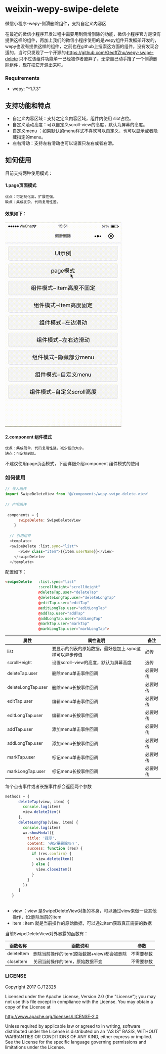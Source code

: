 # weixin-wepy-swipe-delete
微信小程序-wepy-侧滑删除组件，支持自定义内容区

在最近的微信小程序开发过程中需要用到侧滑删除的功能，微信小程序官方是没有提供这样的组件，再加上我们的微信小程序使用的是wepy组件开发框架开发的，wepy也没有提供这样的组件，之前也在github上搜索这方面的组件，没有发现合适的，当时只发现了一个开源的:https://github.com/GeoffZhu/wepy-swipe-delete
只不过该组件功能单一已经被作者废弃了，无奈自己动手撸了一个侧滑删除组件，现在把它开源出来吧。

### Requirements
- wepy: "^1.7.3"

## 支持功能和特点
- 自定义内容区域：支持之定义内容区域，组件内使用 slot占位。
- 自定义滚动高度：可以自定义scroll-view的高度，默认为屏幕的高度。
- 自定义menu ：如果默认的menu样式不喜欢可以自定义，也可以显示或者隐藏指定的menu。
- 左右滑动：支持左右滑动也可以设置只左右或者右滑。

## 如何使用
目前支持两种使用模式：
#### 1.page页面模式
```javascript 1.8
优点：可定制化高，扩展性强。
缺点：集成复杂，代码复用性差。
```
#### 效果如下：
![image](https://raw.githubusercontent.com/hu670014125/weixin-wepy-swipe-delete/master/screenshots/screenshots1.gif)

#### 2.component 组件模式
```javascript 1.8
优点：集成简单，代码复用性强，减少包的大小。
缺点：可定制到低。
```

不建议使用page页面模式，下面详细介绍component 组件模式的使用

### 如何使用

```javascript
// 导入组件
import SwipeDeleteView from '@/components/wepy-swipe-delete-view'

// 声明组件

 components = {
      swipeDelete: SwipeDeleteView
    }
    
  // 引用组件
  <template>
  <swipeDelete :list.sync="list">
      <view class="item">{{item.userName}}</view>
    </swipeDelete>
  </template>

```

配置如下：
```html
<swipeDelete   :list.sync="list"
               :scrollHeight="scrollHeight"
               @deleteTap.user="deleteTap"
               @deleteLongTap.user="deleteLongTap"
               @editTap.user="editTap"
               @editLongTap.user="editLongTap"
               @addTap.user="addTap"
               @addLongTap.user="addLongTap"
               @markTap.user="markTap"
               @markLongTap.user="markLongTap">

```

属性 | 属性说明 |备注
---|---|---
list | 要显示的列表的原始数据，最好是加上.sync这样可以异步传值|必传
scrollHeight | 设置scroll-view的高度，默认为屏幕高度|选传
deleteTap.user | 删除menu单击事件回调|必要时传
deleteLongTap.user | 删除menu长按事件回调|必要时传
editTap.user | 编辑menu单击事件回调|必要时传
editLongTap.user| 编辑menu长按事件回调|必要时传
addTap.user| 添加menu单击事件回调|必要时传
addLongTap.user| 添加menu长按事件回调|必要时传
markTap.user| 标记menu单击事件回调|必要时传
markLongTap.user| 标记menu长按事件回调|必要时传

每个点击事件或者长按事件都会返回两个参数

```javascript
methods = {
      deleteTap(view, item) {
        console.log(item)
        view.deleteItem()
      },
      deleteLongTap(view, item) {
        console.log(item)
        wx.showModal({
          title: '提示',
          content: '确定要删除吗？',
          success: function (res) {
            if (res.confirm) {
              view.deleteItem()
            } else {
              view.closeItem()
            }
          }
        })
      }
   }
   
```
 - view ：view 是SwipeDeleteView对象的本身，可以通过view来做一些其他操作，如:删除当前的item
 - item : item 就是当前操作的原始数据，可以通过item获取真正需要的数据
 
 当前SwipeDeleteView对外暴露的函数有：
 
 函数名称 | 函数说明 |参数
 ---|---|---
 deleteItem | 删除当前操作的item(原始数据+view)都会被删除|不需要参数
 closeItem | 关闭当前操作的item，原始数据不变|不需要参数
### LICENSE

Copyright 2017 CJT2325

Licensed under the Apache License, Version 2.0 (the "License"); you may not use this file except in compliance with the License. You may obtain a copy of the License at

http://www.apache.org/licenses/LICENSE-2.0

Unless required by applicable law or agreed to in writing, software distributed under the License is distributed on an "AS IS" BASIS, WITHOUT WARRANTIES OR CONDITIONS OF ANY KIND, either express or implied. See the License for the specific language governing permissions and limitations under the License.
